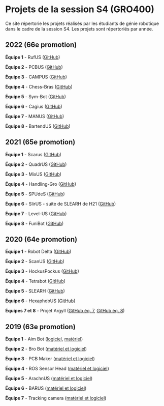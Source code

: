 # Projets de la session S4 (GRO400)

Ce site répertorie les projets réalisés par les étudiants  de génie robotique dans le cadre de la session S4. Les projets sont répertoriés par année.

## 2022 (66e promotion)

**Équipe 1** - RufUS ([GitHub](https://github.com/UdeS-GRO/S4H2022-RufUS))

**Équipe 2** - PCBUS ([GitHub](https://github.com/UdeS-GRO/PCBUS))

**Équipe 3** - CAMPUS ([GitHub](https://github.com/UdeS-GRO/CampUS))

**Équipe 4** - Chess-Bras ([GitHub](https://github.com/ClanDesDindesLibres2))

**Équipe 5** - Sym-Bot ([GitHub](https://github.com/UdeS-GRO/S4H2022-Sym-Bot))

**Équipe 6** - Cagius ([GitHub](https://github.com/UdeS-GRO/S4H2022-Cagius))

**Équipe 7** - MANUS ([GitHub](https://github.com/UdeS-GRO/S4H2022-MANUS))

**Équipe 8** - BartendUS ([GitHub](https://github.com/UdeS-GRO/S4H2022-BartendUS))


## 2021 (65e promotion)

**Équipe 1** - Scarus ([GitHub](https://github.com/UdeS-GRO/S4H2021-Scarus))

**Équipe 2** - QuadrUS ([GitHub](https://github.com/UdeS-GRO/S4H2021-QuadrUS))

**Équipe 3** - MixUS ([GitHub](https://github.com/UdeS-GRO/MixUS))

**Équipe 4** - Handling-Gro ([GitHub](https://github.com/UdeS-GRO/Handling-Gro))

**Équipe 5** - SPUdeS ([GitHub](https://github.com/UdeS-GRO/SPUdeS))

**Équipe 6** - SlirUS - suite de SLEARH de H21 ([GitHub](https://github.com/UdeS-GRO/S4H2020-SLEARH))

**Équipe 7** - Level-US ([GitHub](https://github.com/UdeS-GRO/Level-US_GRO400_H21))

**Équipe 8** - FuniBot ([GitHub](https://github.com/UdeS-GRO/neorobrooke-s4))

## 2020 (64e promotion)

**Équipe 1** - Robot Delta ([GitHub](https://github.com/UdeS-GRO/S4H2020-Robot-Delta))

**Équipe 2** - ScanUS ([GitHub](https://github.com/UdeS-GRO/S4H2020-ScanUS))

**Équipe 3** - HockusPockus ([GitHub](https://github.com/UdeS-GRO/S4H2020-HockusPockus))

**Équipe 4** - Tetrabot ([GitHub](https://github.com/UdeS-GRO/S4H2020-Tetrabot))

**Équipe 5** - SLEARH ([GitHub](https://github.com/UdeS-GRO/S4H2020-SLEARH))

**Équipe 6** - HexaphobUS ([GitHub](https://github.com/UdeS-GRO/S4H2020-HexaphobUS))

**Équipes 7 et 8** - Projet Argyll ([GitHub éq. 7](https://github.com/UdeS-GRO/S4H2020-Argyll-A), [GitHub éq. 8](https://github.com/UdeS-GRO/S4H2020-Argyll-B))

## 2019 (63e promotion)

**Équipe 1** - Aim Bot ([logiciel](https://github.com/UdeS-GRO/S4H2019-Aim-bot-code), [matériel](https://github.com/UdeS-GRO/S4H2019-Aim-bot-hardware))

**Équipe 2** - Bro Bot ([matériel et logiciel](https://github.com/UdeS-GRO/S4H2019-bro-bot))

**Équipe 3** - PCB Maker ([matériel et logiciel](https://github.com/UdeS-GRO/S4H2019-PCB))

**Équipe 4** - ROS Sensor Head ([matériel et logiciel](https://github.com/UdeS-GRO/S4H2019-ROS-sensor-head))

**Équipe 5** - ArachnUS ([matériel et logiciel](https://github.com/UdeS-GRO/S4H2019-ArachnUS))

**Équipe 6** - BARUS ([matériel et logiciel](https://github.com/UdeS-GRO/S4H2019-BARUS))

**Équipe 7** - Tracking camera ([matériel et logiciel](https://github.com/UdeS-GRO/S4H2019-Tracking_camera))
